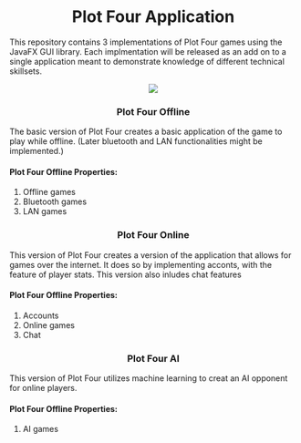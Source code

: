 <h1 align="center">Plot Four Application</h1>
<p>This repository contains 3 implementations of Plot Four games using the JavaFX GUI library. Each implmentation will be released as an add on to a single application meant to demonstrate knowledge of different technical skillsets.</p>

<div align="center">
  <img src="https://github.com/capitancuro/Plot_Four/blob/31cdebcc09b402a8be9cbc4b702ce4d3b5581792/src/assets/Plot_Four_Icon.png" />
</div>

<h3 align="center">Plot Four Offline</h3>
<p>The basic version of Plot Four creates a basic application of the game to play while offline. (Later bluetooth and LAN functionalities might be implemented.)</p>

<h4>Plot Four Offline Properties:</h4>
<ol> 
  <li>Offline games</li>
  <li>Bluetooth games</li>
  <li>LAN games</li>
</ol>

<h3 align="center">Plot Four Online</h3>
<p>This version of Plot Four creates a version of the application that allows for games over the internet. It does so by implementing acconts, with the feature of player stats. This version also inludes chat features</p>

<h4>Plot Four Offline Properties:</h4>
<ol> 
  <li>Accounts</li>
  <li>Online games</li>
  <li>Chat</li>
</ol>

<h3 align="center">Plot Four AI</h3>
<p>This version of Plot Four utilizes machine learning to creat an AI opponent for online players.</p>

<h4>Plot Four Offline Properties:</h4>
<ol> 
  <li>AI games</li>
</ol>
